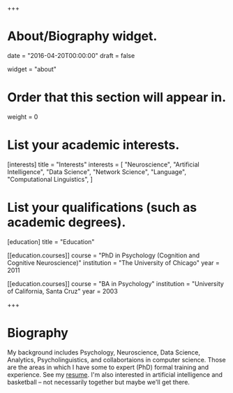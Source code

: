 +++
# About/Biography widget.

date = "2016-04-20T00:00:00"
draft = false

widget = "about"

# Order that this section will appear in.
weight = 0

# List your academic interests.
[interests]
  title = "Interests"
  interests = [
    "Neuroscience",
    "Artificial Intelligence",
    "Data Science",
    "Network Science",
    "Language",
    "Computational Linguistics",
  ]

# List your qualifications (such as academic degrees).
[education]
  title = "Education"

[[education.courses]]
  course = "PhD in Psychology (Cognition and Cognitive Neuroscience)"
  institution = "The University of Chicago"
  year = 2011

[[education.courses]]
  course = "BA in Psychology"
  institution = "University of California, Santa Cruz"
  year = 2003
 
+++

# Biography

My background includes Psychology, Neuroscience, Data Science, Analytics, Psycholinguistics, and collabortaions in computer science. Those are the areas in which I have some to expert (PhD) formal training and experience. See my [resume](https://drive.google.com/open?id=0By9vvQ5RjgcMaVJqSFY4N09kYUU). I'm also interested in artificial intelligence and basketball – not necessarily together but maybe we'll get there. 


